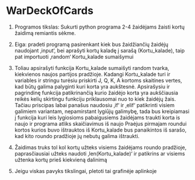 # WarDeckOfCards

1.  Programos tikslas: Sukurti python programa 2-4 žaidėjams žaisti kortų žaidimą remiantis sėkme.

2.  Eiga: pradeti programą pasirenkant kiek bus žaidžiančių žaidėjų naudojant ‚input‘, bei aprašyti kortų kaladę į sarašą (Kortu_kalade), taip pat importuoti ‚random‘ Kortu_kalade sumaišymui

3.  Toliau apsirašyti funkcija Kortu_kalade sumaišyti random tvarka, kiekvienos naujos partijos pradžioje.
Kadangi Kortu_kalade turi ir variables ir stringu turėsiu priskirti J, Q, K, A kortoms skaitines vertes, kad būtų galima palyginti kuri korta yra aukštesnė.
Apsirašysiu ir pagrindinę funkcija patikrinančią kurio žaidėjo korta yra aukščiausia reikės kelių skirtingu funkciju priklausomai nuo to kiek žaidėjų žais. Tačiau priscipas labai panašus naudosiu ‚if‘ ir ‚elif‘ patikrinti visiem galimiem variantam, nepamirstant lygiūjų galimybę, tada bus kreipiamasi į funkcija kuri leis lygiosioms pabaigusiems žaidėjams traukti korta is naujo ir programa atliks skaičiavimus iš naujo
Praėjus pirmajam roundui kortos kurios buvo ištrauktos iš Kortu_kalade bus panaikintos iš sarašo, kad kito roundo pradžioje jų nebutų galima ištraukti.
4.  Žaidimas truks tol kol kortų užteks visiems žaidėjams roundo pradžioje, paprasčiausiai užteks naudoti ‚len(Kortu_kalade)‘ ir patikrins ar visiems užtenka kortų prieš kiekvieną dalinimą
5.  Jeigu viskas pavyks tikslingai, pletoti tai grafinėje aplinkoje
